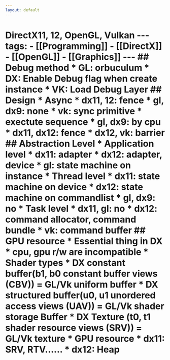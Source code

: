 ```yaml
---
layout: default
---
```

# DirectX11, 12, OpenGL, Vulkan  --- tags:   - [[Programming]]   - [[DirectX]]   - [[OpenGL]]   - [[Graphics]] ---  ## Debug method * GL: orbuculum * DX: Enable Debug flag when create instance * VK: Load Debug Layer  ## Design  * Async   * dx11, 12: fence   * gl, dx9: none   * vk: sync primitive * exectute sequence   * gl, dx9: by cpu   * dx11, dx12: fence   * dx12, vk: barrier    ## Abstraction Level * Application level   * dx11: adapter   * dx12: adapter, device   * gl: state machine on instance * Thread level   * dx11: state machine on device   * dx12: state machine on commandlist   * gl, dx9: no * Task level   * dx11, gl: no   * dx12: command allocator, command bundle   * vk: command buffer   ## GPU resource  * Essential thing in DX   * cpu, gpu r/w are incompatible * Shader types   * DX constant buffer(b1, b0 constant buffer views (CBV))  = GL/Vk uniform buffer    * DX structured buffer(u0, u1 unordered access views (UAV)) = GL/Vk shader storage Buffer   * DX Texture (t0, t1 shader resource views (SRV)) = GL/Vk texture * GPU resource   * dx11: SRV, RTV......   * dx12: Heap
